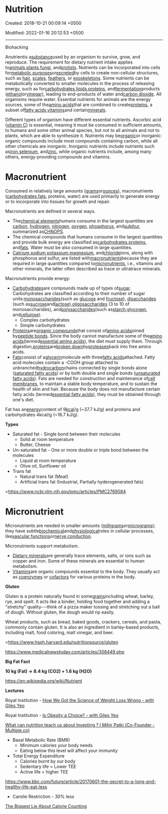 # Nutrition

Created: 2018-10-21 00:09:14 +0500

Modified: 2022-01-16 20:12:53 +0500

---

Biohacking



Anutrientis a[substance](https://en.wikipedia.org/wiki/Chemical_substance)used by an organism to survive, grow, and reproduce. The requirement for dietary nutrient intake applies to[animals](https://en.wikipedia.org/wiki/Animal),[plants](https://en.wikipedia.org/wiki/Plant),[fungi](https://en.wikipedia.org/wiki/Fungus), and[protists](https://en.wikipedia.org/wiki/Protist). Nutrients can be incorporated into cells for[metabolic purposes](https://en.wikipedia.org/wiki/Metabolism)or[excreted](https://en.wikipedia.org/wiki/Excretion)by cells to create non-cellular structures, such as [hair](https://en.wikipedia.org/wiki/Hair), [scales](https://en.wikipedia.org/wiki/Scale_(anatomy)), [feathers](https://en.wikipedia.org/wiki/Feather), or [exoskeletons](https://en.wikipedia.org/wiki/Exoskeleton). Some nutrients can be metabolically converted to smaller molecules in the process of releasing energy, such as for[carbohydrates](https://en.wikipedia.org/wiki/Carbohydrate),[lipids](https://en.wikipedia.org/wiki/Lipid),[proteins](https://en.wikipedia.org/wiki/Protein_(nutrient)), and[fermentation](https://en.wikipedia.org/wiki/Fermentation)products ([ethanol](https://en.wikipedia.org/wiki/Ethanol)or[vinegar](https://en.wikipedia.org/wiki/Vinegar)), leading to end-products of water and[carbon dioxide](https://en.wikipedia.org/wiki/Carbon_dioxide). All organisms require water. Essential nutrients for animals are the energy sources, some of the[amino acids](https://en.wikipedia.org/wiki/Amino_acid)that are combined to create[proteins](https://en.wikipedia.org/wiki/Protein), a subset of[fatty acids](https://en.wikipedia.org/wiki/Fatty_acid),[vitamins](https://en.wikipedia.org/wiki/Vitamin)and certain[minerals](https://en.wikipedia.org/wiki/Mineral_(nutrient)).



Different types of organism have different essential nutrients. Ascorbic acid ([vitamin C](https://en.wikipedia.org/wiki/Vitamin_C)) is essential, meaning it must be consumed in sufficient amounts, to humans and some other animal species, but not to all animals and not to plants, which are able to synthesize it. Nutrients may be[organic](https://en.wikipedia.org/wiki/Organic_compound)or inorganic: organic compounds include most compounds containing carbon, while all other chemicals are inorganic. Inorganic nutrients include nutrients such as[iron](https://en.wikipedia.org/wiki/Iron),[selenium](https://en.wikipedia.org/wiki/Selenium), and[zinc](https://en.wikipedia.org/wiki/Zinc), while organic nutrients include, among many others, energy-providing compounds and vitamins.



# Macronutrient

Consumed in relatively large amounts ([grams](https://en.wikipedia.org/wiki/Gram)or[ounces](https://en.wikipedia.org/wiki/Ounce)), macronutrients ([carbohydrates](https://en.wikipedia.org/wiki/Carbohydrate),[fats](https://en.wikipedia.org/wiki/Fat), proteins, water) are used primarily to generate energy or to incorporate into tissues for growth and repair.



Macronutrients are defined in several ways.
-   The[chemical elements](https://en.wikipedia.org/wiki/Chemical_element)humans consume in the largest quantities are [carbon](https://en.wikipedia.org/wiki/Carbon), [hydrogen](https://en.wikipedia.org/wiki/Hydrogen), [nitrogen](https://en.wikipedia.org/wiki/Nitrogen), [oxygen](https://en.wikipedia.org/wiki/Oxygen), [phosphorus](https://en.wikipedia.org/wiki/Phosphorus), and[sulphur](https://en.wikipedia.org/wiki/Sulphur), summarized as[CHNOPS](https://en.wikipedia.org/wiki/CHNOPS).
-   The chemical compounds that humans consume in the largest quantities and provide bulk energy are classified as[carbohydrates](https://en.wikipedia.org/wiki/Carbohydrate),[proteins](https://en.wikipedia.org/wiki/Protein), and[fats](https://en.wikipedia.org/wiki/Fat). Water must be also consumed in large quantities.
-   [Calcium](https://en.wikipedia.org/wiki/Calcium),[sodium](https://en.wikipedia.org/wiki/Sodium),[potassium](https://en.wikipedia.org/wiki/Potassium),[magnesium](https://en.wikipedia.org/wiki/Magnesium), and[chloride](https://en.wikipedia.org/wiki/Chloride)ions, along with phosphorus and sulfur, are listed with[macronutrients](https://en.wikipedia.org/wiki/List_of_macronutrients)because they are required in large quantities compared to[micronutrients](https://en.wikipedia.org/wiki/Micronutrient), i.e., vitamins and other minerals, the latter often described as trace or ultratrace minerals.



Macronutrients provide energy:
-   [Carbohydrates](https://en.wikipedia.org/wiki/Carbohydrate)are compounds made up of types of[sugar](https://en.wikipedia.org/wiki/Sugar). Carbohydrates are classified according to their number of sugar units:[monosaccharides](https://en.wikipedia.org/wiki/Monosaccharide)(such as [glucose](https://en.wikipedia.org/wiki/Glucose) and [fructose](https://en.wikipedia.org/wiki/Fructose)), [disaccharides](https://en.wikipedia.org/wiki/Disaccharide) (such as[sucrose](https://en.wikipedia.org/wiki/Sucrose)and[lactose](https://en.wikipedia.org/wiki/Lactose)),[oligosaccharides](https://en.wikipedia.org/wiki/Oligosaccharide) (3 to 10 of monosaccharides), and[polysaccharides](https://en.wikipedia.org/wiki/Polysaccharide)(such as[starch](https://en.wikipedia.org/wiki/Starch),[glycogen](https://en.wikipedia.org/wiki/Glycogen), and[cellulose](https://en.wikipedia.org/wiki/Cellulose)).
    -   Complex carbohydrates
    -   Simple carbohydrates
-   [Proteins](https://en.wikipedia.org/wiki/Protein)are[organic compounds](https://en.wikipedia.org/wiki/Organic_compound)that consist of[amino acids](https://en.wikipedia.org/wiki/Amino_acid)joined by[peptide bonds](https://en.wikipedia.org/wiki/Peptide_bond). Since the body cannot manufacture some of the[amino acids](https://en.wikipedia.org/wiki/Amino_acid)(termed[essential amino acids](https://en.wikipedia.org/wiki/Essential_amino_acid)), the diet must supply them. Through digestion,[proteins](https://en.wikipedia.org/wiki/Protein)are[broken down](https://en.wikipedia.org/wiki/Protein_catabolism)by[proteases](https://en.wikipedia.org/wiki/Protease)back into free amino acids.
-   [Fats](https://en.wikipedia.org/wiki/Fat)consist of a[glycerin](https://en.wikipedia.org/wiki/Glycerin)molecule with three[fatty acids](https://en.wikipedia.org/wiki/Fatty_acid)attached. Fatty acid molecules contain a -COOH group attached to unbranched[hydrocarbon](https://en.wikipedia.org/wiki/Hydrocarbon)chains connected by single bonds alone ([saturated fatty acids](https://en.wikipedia.org/wiki/Saturated_fat)) or by both double and single bonds ([unsaturated fatty acids](https://en.wikipedia.org/wiki/Unsaturated_fat)). Fats are needed for construction and maintenance of[cell membranes](https://en.wikipedia.org/wiki/Cell_membrane), to maintain a stable body temperature, and to sustain the health of skin and hair. Because the body does not manufacture certain fatty acids (termed[essential fatty acids](https://en.wikipedia.org/wiki/Essential_fatty_acid)), they must be obtained through one's diet.

Fat has an[energy](https://en.wikipedia.org/wiki/Energy)content of 9[kcal](https://en.wikipedia.org/wiki/Kcal)/g (~37.7 kJ/g) and proteins and carbohydrates 4kcal/g (~16.7 kJ/g).



**Types**
-   Saturated fat - Single bond between their molecules
    -   Solid at room temperature
    -   Butter, Cheese
-   Un-saturated fat - One or more double or triple bond between the molecules
    -   Liquid at room temperature
    -   Olive oil, Sunflower oil
-   Trans fat
    -   Natural trans fat (Meat)
    -   Artificial trans fat (Industrial, Partially hyderogenerated fats)



<https://www.ncbi.nlm.nih.gov/pmc/articles/PMC2769584



# Micronutrient

Micronutrients are needed in smaller amounts ([milligrams](https://en.wikipedia.org/wiki/Milligram)or[micrograms](https://en.wikipedia.org/wiki/Microgram)); they have subtle[biochemical](https://en.wikipedia.org/wiki/Biochemistry)and[physiological](https://en.wikipedia.org/wiki/Physiology)roles in cellular processes, like[vascular functions](https://en.wikipedia.org/wiki/Vascular_smooth_muscle)or[nerve conduction](https://en.wikipedia.org/wiki/Action_potential).



Micronutrients support metabolism.
-   [Dietary minerals](https://en.wikipedia.org/wiki/Dietary_mineral)are generally trace elements, salts, or ions such as copper and iron. Some of these minerals are essential to human metabolism.
-   [Vitamins](https://en.wikipedia.org/wiki/Vitamin)are organic compounds essential to the body. They usually act as [coenzymes](https://en.wikipedia.org/wiki/Coenzyme) or [cofactors](https://en.wikipedia.org/wiki/Cofactor_(biochemistry)) for various proteins in the body.



**Gluten**

Gluten is a protein naturally found in some[grains](https://www.hsph.harvard.edu/nutritionsource/whole-grains/)including wheat, barley, rye, and spelt. It acts like a binder, holding food together and adding a "stretchy" quality---think of a pizza maker tossing and stretching out a ball of dough. Without gluten, the dough would rip easily.



Wheat products, such as bread, baked goods, crackers, cereals, and pasta, commonly contain gluten. It is also an ingredient in barley-based products, including malt, food coloring, malt vinegar, and beer.



<https://www.hsph.harvard.edu/nutritionsource/gluten

<https://www.medicalnewstoday.com/articles/308449.php>



**Big Fat Fact**

**10 kg (Fat) -> 8.4 kg (CO2) + 1.6 kg (H2O)**



<https://en.wikipedia.org/wiki/Nutrient>



**Lectures**

Royal Institution - [How We Got the Science of Weight Loss Wrong - with Giles Yeo](https://www.youtube.com/watch?v=GQJ0Z0DRumg&ab_channel=TheRoyalInstitution)

Royal Institution - [Is Obesity a Choice? - with Giles Yeo](https://www.youtube.com/watch?v=88tWJ1p5d4o&t=5s&ab_channel=TheRoyalInstitution)

[What can nutrition teach us about Investing ? I Mihir Patki (Co-Founder - Multipie.co)](https://www.youtube.com/watch?v=sKiCagykVW4&ab_channel=EDGECommunity)
-   Basal Metabolic Rate (BMR)
    -   Minimum calories your body needs
    -   Eating below this level will affect your immunity
-   Total Energy Expenditure
    -   Calories burnt by our body
    -   Sedentary life = Lower TEE
    -   Active life = higher TEE



<https://www.bbc.com/future/article/20170601-the-secret-to-a-long-and-healthy-life-eat-less>
-   Carolie Restriction - 30% less



[The Biggest Lie About Calorie Counting](https://youtu.be/LTDVLg6whsM)
